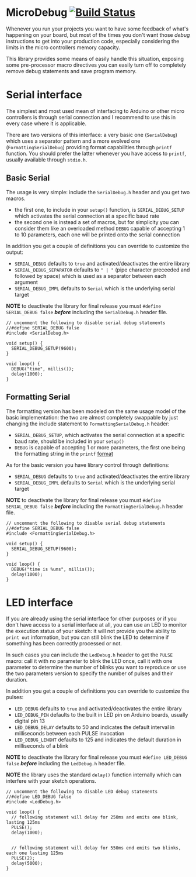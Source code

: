 MicroDebug [![Build Status][travis-status]][travis]
=============
[travis]: https://travis-ci.org/rlogiacco/MicroDebug
[travis-status]: https://travis-ci.org/rlogiacco/MicroDebug.svg?branch=master


Whenever you run your projects you want to have some feedback of what's happening on your board, but most of the times you don't want those *debug* instructions to get into your production code, especially considering the limits in the micro controllers memory capacity.

This library provides some means of easily handle this situation, exposing some pre-processor macro directives you can easily turn off to completely remove debug statements and save program memory.

Serial interface
============

The simplest and most used mean of interfacing to Arduino or other micro controllers is through serial connection and I recommend to use this in every case where it is applicable.

There are two versions of this interface: a very basic one (`SerialDebug`) which uses a separator pattern and a more evolved one (`FormattingSerialDebug`) providing format capabilities through `printf` function. You should prefer the latter whenever you have access to `printf`, usually available through `stdio.h`.

Basic Serial
------------

The usage is very simple: include the `SerialDebug.h` header and you get two macros.

- the first one, to include in your `setup()` function, is `SERIAL_DEBUG_SETUP` which activates the serial connection at a specific baud rate
- the second one is instead a set of macros, but for simplicity you can consider them like an overloaded method `DEBUG` capable of accepting 1 to 10 parameters, each one will be printed onto the serial connection

In addition you get a couple of definitions you can override to customize the output:
- `SERIAL_DEBUG` defaults to `true` and activated/deactivates the entire library 
- `SERIAL_DEBUG_SEPARATOR` defaults to `" | "` (pipe character preceeded and followed by space) which is used as a separator between each argument
- `SERIAL_DEBUG_IMPL` defaults to `Serial` which is the underlying serial target

**NOTE** to deactivate the library for final release you must `#define SERIAL_DEBUG false` ***before*** including the `SerialDebug.h` header file. 

```
// uncomment the following to disable serial debug statements
//#define SERIAL_DEBUG false
#include <SerialDebug.h>

void setup() {
  SERIAL_DEBUG_SETUP(9600);
}

void loop() {
  DEBUG("time", millis());
  delay(1000);
}
```

Formatting Serial
------------

The formatting version has been modeled on the same usage model of the basic implementation: the two are almost completely swappable by just changing the include statement to `FormattingSerialDebug.h` header:

- `SERIAL_DEBUG_SETUP`, which activates the serial connection at a specific baud rate, should be included in your `setup()` 
- `DEBUG` is capable of accepting 1 or more parameters, the first one being the formatting string in the `printf` [format](http://en.wikipedia.org/wiki/Printf_format_string) 

As for the basic version you have library control through definitions:
- `SERIAL_DEBUG` defaults to `true` and activated/deactivates the entire library 
- `SERIAL_DEBUG_IMPL` defaults to `Serial` which is the underlying serial target

**NOTE** to deactivate the library for final release you must `#define SERIAL_DEBUG false` ***before*** including the `FormattingSerialDebug.h` header file. 

```
// uncomment the following to disable serial debug statements
//#define SERIAL_DEBUG false
#include <FormattingSerialDebug.h>

void setup() {
  SERIAL_DEBUG_SETUP(9600);
}

void loop() {
  DEBUG("time is %ums", millis());
  delay(1000);
}
```

LED interface
============

If you are already using the serial interface for other purposes or if you don't have access to a serial interface at all, you can use an LED to monitor the execution status of your sketch: it will not provide you the ability to `print out` information, but you can still blink the LED to determine if something has been correctly processed or not.

In such cases you can include the `LedDebug.h` header to get the `PULSE` macro: call it with no parameter to blink the LED once, call it with one parameter to determine the number of blinks you want to reproduce or use the two parameters version to specify the number of pulses and their duration.


In addition you get a couple of definitions you can override to customize the pulses:
- `LED_DEBUG` defaults to `true` and activated/deactivates the entire library 
- `LED_DEBUG_PIN` defaults to the built in LED pin on Arduino boards, usually digital pin 13
- `LED_DEBUG_DELAY` defaults to 50 and indicates the default interval in milliseconds between each PULSE invocation
- `LED_DEBUG_LENGHT` defaults to 125 and indicates the default duration in milliseconds of a blink 

**NOTE** to deactivate the library for final release you must `#define LED_DEBUG false` ***before*** including the `LedDebug.h` header file. 


**NOTE** the library uses the standard `delay()`  function internally which can interfere with your sketch operations.

```
// uncomment the following to disable LED debug statements
//#define LED_DEBUG false
#include <LedDebug.h>

void loop() {
  // following statement will delay for 250ms and emits one blink, lasting 125ms
  PULSE();
  delay(1000);
  
  
  // following statement will delay for 550ms end emits two blinks, each one lasting 125ms
  PULSE(2);
  delay(5000);
}
```
